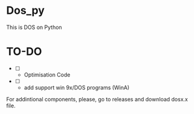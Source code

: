 # Dos_py
This is DOS on Python

# TO-DO
- [ ] - Optimisation Code
- [ ] - add support win 9x/DOS programs (WinA)

For addintional components, please, go to releases and download dosx.x file.
